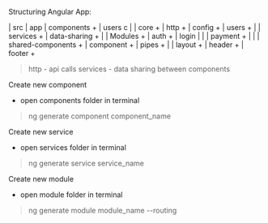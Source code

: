 Structuring Angular App:

| src
    | app
        | components +
            | users c
            |
        | core +
            | http +
                | config + 
                | users +
                |
            | services +
                | data-sharing +
                |
        | Modules +
            | auth +
                | login
                |
                |
            | payment +
            |
            |
        | shared-components +
            | component + 
            | pipes +
            |
        | layout +
            | header +
            | footer +

> http - api calls
> services - data sharing between components

Create new component
- open components folder in terminal
> ng generate component component_name

Create new service
- open services folder in terminal
> ng generate service service_name

Create new module
- open module folder in terminal
> ng generate module module_name --routing

